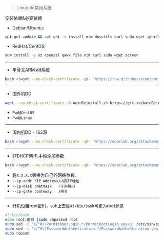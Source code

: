 > Linux dd常用系统

安装依赖&必要依赖

- Debian/Ubuntu:

```bash
apt-get update && apt-get -y install vim dnsutils curl sudo wget iperf3 git screen unzip
```

- RedHat/CentOS:

```bash
yum install -y xz openssl gawk file vim curl sudo wget screen
```

----
- 甲骨文ARM dd系统

```bash
bash <(wget --no-check-certificate -qO- 'https://raw.githubusercontent.com/MoeClub/Note/master/InstallNET.sh') -d 11 -v 64 -p 密码
```

----
- 国外机DD

```bash
wget --no-check-certificate -O AutoReinstall.sh https://git.io/AutoReinstall.sh && bash AutoReinstall.sh
```

- `Pwd@CentOS`
- `Pwd@Linux`

----
- 国内机DD - 163源

```bash
bash <(wget --no-check-certificate -qO- 'https://moeclub.org/attachment/LinuxShell/InstallNET.sh') -d 11 -v 64 -a -p 密码 --mirror 'http://mirrors.163.com/debian/'
```

----
- 非DHCP网卡,手动添加参数

```bash
bash <(wget --no-check-certificate -qO- 'https://moeclub.org/attachment/LinuxShell/InstallNET.sh') -d 11 -v 64 -a -p 密码 --ip-addr X.X.X.X --ip-mask X.X.X.X --ip-gate X.X.X.X --mirror 'http://mirrors.163.com/debian/'
```

- 将`X.X.X.X`替换为自己的网络参数.
- `--ip-addr :IP Address/内网IP地址`
- `--ip-mask :Netmask   /子网掩码`
- `--ip-gate :Gateway   /网关`

----
- 开机设置root密码，ssh上去除`#!/bin/bash`可更为root登录

```bash
#!/bin/bash
echo root:密码 |sudo chpasswd root
sudo sed -i 's/^#\?PermitRootLogin.*/PermitRootLogin yes/g' /etc/ssh/sshd_config;
sudo sed -i 's/^#\?PasswordAuthentication.*/PasswordAuthentication yes/g' /etc/ssh/sshd_config;
sudo reboot
```

